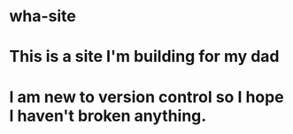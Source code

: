 # wha-site
# This is a site I'm building for my dad
# I am new to version control so I hope I haven't broken anything.